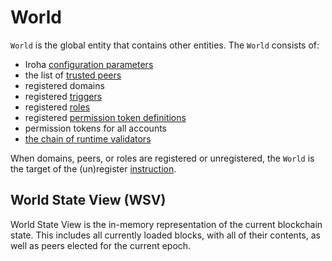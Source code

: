 # World

`World` is the global entity that contains other entities. The `World`
consists of:

- Iroha [configuration parameters](./../configure/client-configuration.md)
- the list of
  [trusted peers](/guide/configure/peer-configuration#trusted-peers)
- registered domains
- registered [triggers](/guide/blockchain/triggers.md)
- registered
  [roles](/guide/blockchain/permissions.md#permission-groups-roles)
- registered
  [permission token definitions](/guide/blockchain/permissions.md#permission-tokens)
- permission tokens for all accounts
- [the chain of runtime validators](/guide/blockchain/permissions.md#runtime-validators)

When domains, peers, or roles are registered or unregistered, the `World`
is the target of the (un)register
[instruction](/guide/blockchain/instructions.md).

## World State View (WSV)

World State View is the in-memory representation of the current blockchain
state. This includes all currently loaded blocks, with all of their
contents, as well as peers elected for the current epoch.
